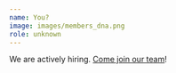 ```yaml
---
name: You?
image: images/members_dna.png
role: unknown
---
```


We are actively hiring. [Come join our team](https://stroberlab.com/join/)! 
